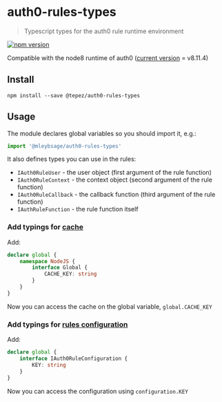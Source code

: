 # auth0-rules-types
> Typescript types for the auth0 rule runtime environment

[![npm version](https://badge.fury.io/js/%40tepez%2Fauth0-rules-types.svg)](https://badge.fury.io/js/%40tepez%2Fauth0-rules-types)

Compatible with the node8 runtime of auth0 ([current version](https://auth0-extensions.github.io/canirequire/) = v8.11.4)

## Install

```
npm install --save @tepez/auth0-rules-types
```

## Usage

The module declares global variables so you should import it, e.g.:

```ts
import '@mleybsage/auth0-rules-types'
```

It also defines types you can use in the rules:

* `IAuth0RuleUser` - the user object (first argument of the rule function)
* `IAuth0RuleContext` - the context object (second argument of the rule function)
* `IAuth0RuleCallback` - the callback function (third argument of the rule function)
* `IAuthRuleFunction` - the rule function itself

### Add typings for [cache](https://auth0.com/docs/rules/guides/cache-resources)

Add:

```typescript
declare global {
    namespace NodeJS {
        interface Global {
            CACHE_KEY: string
        }
    }
}
```

Now you can access the cache on the global variable, `global.CACHE_KEY`

### Add typings for [rules configuration](https://auth0.com/docs/rules/guides/configuration)

Add:

```typescript
declare global {
    interface IAuth0RuleConfiguration {
        KEY: string
    }
}
```

Now you can access the configuration using `configuration.KEY`
